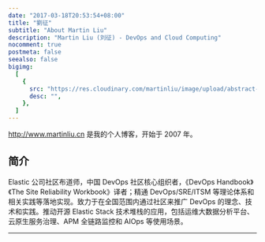```yaml
---
date: "2017-03-18T20:53:54+08:00"
title: "劉征"
subtitle: "About Martin Liu"
description: "Martin Liu (刘征) - DevOps and Cloud Computing"
nocomment: true
postmeta: false
seealso: false
bigimg:
  [
    {
      src: "https://res.cloudinary.com/martinliu/image/upload/abstract-2.jpg",
      desc: "",
    },
  ]
---
```


http://www.martinliu.cn 是我的个人博客，开始于 2007 年。

## 简介

Elastic 公司社区布道师，中国 DevOps 社区核心组织者，《DevOps Handbook》《The Site Reliability Workbook》译者；精通 DevOps/SRE/ITSM 等理论体系和相关实践等落地实现。致力于在全国范围内通过社区来推广 DevOps 的理念、技术和实践。推动开源 Elastic Stack 技术堆栈的应用，包括运维大数据分析平台、云原生服务治理、APM 全链路监控和 AIOps 等使用场景。

---

